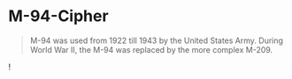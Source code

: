 # M-94-Cipher

>M-94 was used from 1922 till 1943 by the United States Army. During World War II, the M-94 was replaced by the more complex M-209.

!
